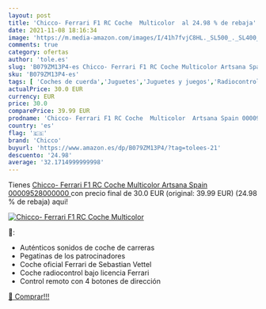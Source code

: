 ```yaml
---
layout: post
title: 'Chicco- Ferrari F1 RC Coche  Multicolor  al 24.98 % de rebaja'
date: 2021-11-08 18:16:34
image: 'https://m.media-amazon.com/images/I/41h7fvjC8HL._SL500_._SL400_.jpg'
comments: true
category: ofertas
author: 'tole.es'
slug: 'B079ZM13P4-es Chicco- Ferrari F1 RC Coche Multicolor Artsana Spain...'
sku: 'B079ZM13P4-es'
tags: [ 'Coches de cuerda','Juguetes','Juguetes y juegos','Radiocontrol','Vehículos de juguete para niños','chicco','chicco-', ]
actualPrice: 30.0 EUR
currency: EUR
price: 30.0
comparePrice: 39.99 EUR
prodname: 'Chicco- Ferrari F1 RC Coche  Multicolor  Artsana Spain 00009528000000 '
country: 'es'
flag: '🇪🇸'
brand: 'Chicco'
buyurl: 'https://www.amazon.es/dp/B079ZM13P4/?tag=tolees-21'
descuento: '24.98'
average: '32.1714999999998'
---
```


Tienes [Chicco- Ferrari F1 RC Coche  Multicolor  Artsana Spain 00009528000000 ](https://www.amazon.es/dp/B079ZM13P4/?tag=tolees-21) con precio final de  30.0 EUR (original: 39.99 EUR) (24.98 %  de rebaja) aqui!

[![Chicco- Ferrari F1 RC Coche  Multicolor ](https://m.media-amazon.com/images/I/41h7fvjC8HL._SL500_._SL400_.jpg)](https://www.amazon.es/dp/B079ZM13P4/?tag=tolees-21)

🔎:

- Auténticos sonidos de coche de carreras
- Pegatinas de los patrocinadores
- Coche oficial Ferrari de Sebastian Vettel
- Coche radiocontrol bajo licencia Ferrari
- Control remoto con 4 botones de dirección

[🛒 Comprar!!!](https://www.amazon.es/dp/B079ZM13P4/?tag=tolees-21)
